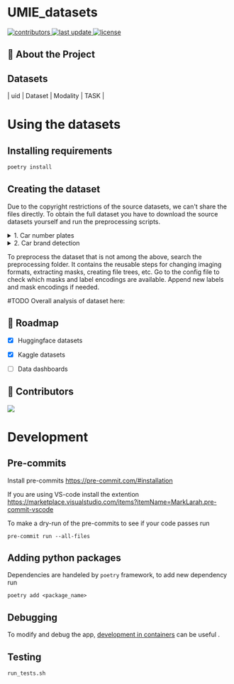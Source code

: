 # UMIE_datasets

<!-- Badges -->
<p>
  <a href="https://github.com/kasperserzysko/carClasificatorgraphs/contributors">
    <img src="https://img.shields.io/github/contributors/kasperserzysko/carClasificator" alt="contributors" />
  </a>
  <a href="">
    <img src="https://img.shields.io/github/last-commit/kasperserzysko/carClasificator" alt="last update" />
  </a>
  <a href="https://creativecommons.org/licenses/by-nc-sa/4.0/">
    <img src="https://img.shields.io/badge/License-CC%20BY--NC--SA%204.0-lightgrey.svg" alt="license" />
  </a>

</p>

<!-- Table of Contents -->


<!-- About the Project -->
## 🤩 About the Project





## Datasets
| uid | Dataset | Modality | TASK |



# **Using the datasets**
## Installing requirements
```bash
poetry install
```
## Creating the dataset
Due to the copyright restrictions of the source datasets, we can't share the files directly. To obtain the full dataset you have to download the source datasets yourself and run the preprocessing scripts.

<details>
  <summary>1. Car number plates</summary>

**5. Finding and analyzing number plates**
  1.  Go to [Finding and providing us with number on car plates](https://huggingface.co/datasets/keremberke/license-plate-object-detection) page on HugginFace.
  2. Login to your HugginFace account.
  3. Download the data.
  4. Extract `archive.zip`.

</details>

<details>
  <summary>2. Car brand detection</summary>

**6. Brain CT Images with Intracranial Hemorrhage Masks**
  1. Go to [Brain With Intracranial Hemorrhage](https://www.kaggle.com/datasets/alirezaatashnejad/over-20-car-brands-dataset) page on Kaggle.
  2. Login to your Kaggle account.
  3. Download the data.
  4. Extract `aover-20-car-brands-dataset.zip`.

</details>


To preprocess the dataset that is not among the above, search the preprocessing folder. It contains the reusable steps for changing imaging formats, extracting masks, creating file trees, etc. Go to the config file to check which masks and label encodings are available. Append new labels and mask encodings if needed.

#TODO
Overall analysis of dataset here:


## 🎯 Roadmap
- [x]  Huggingface datasets
- [x] Kaggle datasets
- [ ] Data dashboards


<!-- Contributing -->
## :wave: Contributors

<a href="https://github.com/kasperserzysko/carClasificatorgraphs/contributors">
  <img src="https://contrib.rocks/image?repo=kasperserzysko/carClasificatorgraphs" />
</a>


# Development
## Pre-commits
Install pre-commits
https://pre-commit.com/#installation

If you are using VS-code install the extention https://marketplace.visualstudio.com/items?itemName=MarkLarah.pre-commit-vscode

To make a dry-run of the pre-commits to see if your code passes run
```
pre-commit run --all-files
```


## Adding python packages
Dependencies are handeled by `poetry` framework, to add new dependency run
```
poetry add <package_name>
```

## Debugging

To modify and debug the app, [development in containers](https://davidefiocco.github.io/debugging-containers-with-vs-code) can be useful .

## Testing
```bash
run_tests.sh
```